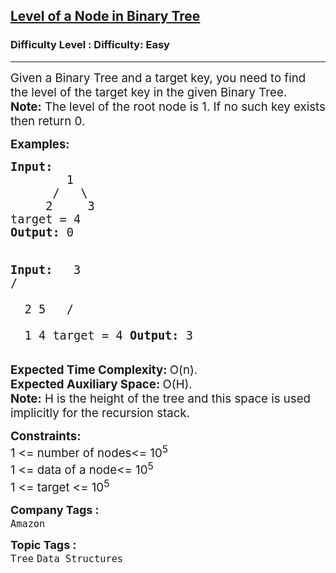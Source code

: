 <h2><a href="https://www.geeksforgeeks.org/problems/level-of-a-node-in-binary-tree/1?page=2&category=Tree,Binary%20Search%20Tree&company=Amazon,Microsoft,Google&difficulty=Easy&sortBy=submissions">Level of a Node in Binary Tree</a></h2><h3>Difficulty Level : Difficulty: Easy</h3><hr><div class="problems_problem_content__Xm_eO"><p><span style="font-size: 14pt;">Given a Binary Tree and a target key, you need to find the level of the target key in the given Binary Tree.<br></span><span style="font-size: 14pt;"><strong>Note:</strong> The level of the root node is 1. If no such key exists then return 0.</span></p>
<p><span style="font-size: 14pt;"><strong>Examples:</strong></span></p>
<pre><span style="font-size: 14pt;"><strong>Input:
&nbsp;       </strong>1
&nbsp;     /   \
&nbsp;    2     3
target = 4<strong>
Output: </strong>0

</span><span style="font-size: 14pt;"><strong>Input:</strong>
&nbsp;        3
&nbsp;      /   \
&nbsp;     2     5
&nbsp;   /   \
&nbsp;  1     4
target = 4<strong>
Output: </strong>3
</span></pre>
<p><span style="font-size: 14pt;"><strong>Expected Time Complexity:&nbsp;</strong>O(n).<br><strong>Expected Auxiliary Space:&nbsp;</strong>O(H).<br><strong>Note:</strong> H is the height of the tree and this space is used implicitly for the recursion stack.</span></p>
<p><span style="font-size: 14pt;"><strong>Constraints:</strong></span><br><span style="font-size: 14pt;">1 &lt;= number of nodes&lt;= 10<sup>5</sup></span><br><span style="font-size: 14pt;">1 &lt;= data of a node&lt;= 10<sup>5</sup></span><br><span style="font-size: 14pt;">1 &lt;= target &lt;= 10<sup>5</sup></span></p></div><p><span style=font-size:18px><strong>Company Tags : </strong><br><code>Amazon</code>&nbsp;<br><p><span style=font-size:18px><strong>Topic Tags : </strong><br><code>Tree</code>&nbsp;<code>Data Structures</code>&nbsp;